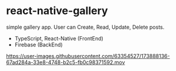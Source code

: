 # react-native-gallery

simple gallery app. User can Create, Read, Update, Delete posts.

- TypeScript, React-Native (FrontEnd)
- Firebase (BackEnd)

https://user-images.githubusercontent.com/63354527/173888136-67ad284a-33e8-4748-b2c5-fb0c98371592.mov
